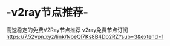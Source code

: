 # -v2ray节点推荐-
高速稳定的免费V2Ray节点推荐
v2ray免费节点订阅
https://7.52vpn.xyz/link/NbeQl7Ks8B4Dp2RZ?sub=3&extend=1

